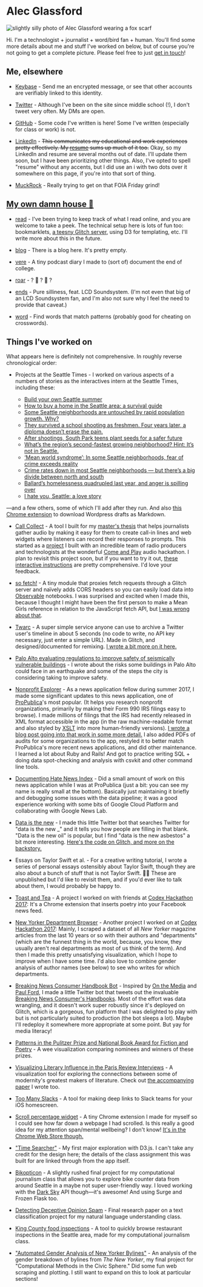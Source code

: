 # Alec Glassford

![slightly silly photo of Alec Glassford wearing a fox scarf](assets/me.jpg)

Hi. I'm a technologist + journalist + word/bird fan + human. You'll find some more details about me and stuff I've worked on below, but of course you're not going to get a complete picture. Please feel free to just [get in touch](https://keybase.io/alecglassford)!

## Me, elsewhere

* [Keybase](https://keybase.io/alecglassford) - Send me an encrypted message, or see that other accounts are verifiably linked to this identity.

* [Twitter](https://twitter.com/alecglassford) - Although I've been on the site since middle school (!), I don't tweet very often. My DMs are open.

* [GitHub](https://github.com/alecglassford) - Some code I've written is here! Some I've written (especially for class or work) is not.

* [LinkedIn](https://www.linkedin.com/in/alecglassford) - ~~This communicates my educational and work experiences pretty effectively. My [resume](assets/alec-glassford-resume-2018-01-03.pdf) sums up much of it too.~~ Okay, so my LinkedIn and resume are several months out of date. I'll update them soon, but I have been prioritizing other things. Also, I've opted to spell "resume" without any accents, but I did use an i with two dots over it somewhere on this page, if you're into that sort of thing.

* [MuckRock](https://www.muckrock.com/accounts/profile/alec/) - Really trying to get on that FOIA Friday grind!

## [My own damn house 🏡](https://psmag.com/social-justice/toast-story-latest-artisanal-food-craze-72676)

* [read](https://read.alec.casa) - I've been trying to keep track of what I read online, and you are welcome to take a peek. The technical setup here is lots of fun too: bookmarklets, [a teesny Glitch server](https://glitch.com/edit/#!/alec-reads), using D3 for templating, etc. I'll write more about this in the future.

* [blog](https://blog.alec.casa) - There is a blog here. It's pretty empty.

* [vere](https://vere.alec.casa) - A tiny podcast diary I made to (sort of) document the end of college.

* [roar](https://roar.alec.casa) - ? 🦁 ? 🌊 ?

* [ends](https://ends.alec.casa) - Pure silliness, feat. LCD Soundsystem. (I'm not even that big of an LCD Soundsystem fan, and I'm also not sure why I feel the need to provide that caveat.)

* [word](https://word.alec.casa) - Find words that match patterns (probably good for cheating on crosswords).

## Things I've worked on

What appears here is definitely not comprehensive. In roughly reverse chronological order:

* <span id="seattle-times">Projects at the Seattle Times</span> - I worked on various aspects of a numbers of stories as the interactives intern at the Seattle Times, including these:

  * [Build your own Seattle summer](https://projects.seattletimes.com/2018/summer-guide/)
  * [How to buy a home in the Seattle area: a survival guide](https://projects.seattletimes.com/2018/how-to-buy-a-home/)
  * [Some Seattle neighborhoods are untouched by rapid population growth. Why?](https://www.seattletimes.com/seattle-news/data/some-seattle-neighborhoods-are-untouched-by-rapid-population-growth-why/)
  * [They survived a school shooting as freshmen. Four years later, a diploma doesn’t erase the pain.](https://www.seattletimes.com/seattle-news/they-survived-a-school-shooting-as-freshmen-four-years-later-a-diploma-doesnt-erase-the-pain/)
  * [After shootings, South Park teens plant seeds for a safer future](https://projects.seattletimes.com/2018/south-park-teen-safety/)
  * [What’s the region’s second-fastest growing neighborhood? Hint: It’s not in Seattle.](https://www.seattletimes.com/seattle-news/data/whats-the-regions-second-fastest-growing-neighborhood-hint-its-not-in-seattle/)
  * [‘Mean world syndrome’: In some Seattle neighborhoods, fear of crime exceeds reality](https://www.seattletimes.com/seattle-news/data/mean-world-syndrome-in-some-seattle-neighborhoods-fear-of-crime-exceeds-reality/)
  * [Crime rates down in most Seattle neighborhoods — but there’s a big divide between north and south](https://www.seattletimes.com/seattle-news/data/crime-rates-down-in-most-seattle-neighborhoods-but-theres-a-big-divide-between-north-and-south/)
  * [Ballard’s homelessness quadrupled last year, and anger is spilling over](https://www.seattletimes.com/seattle-news/homeless/ballards-homelessness-quadrupled-last-year-and-anger-is-spilling-over/)
  * [I hate you, Seattle: a love story](https://projects.seattletimes.com/2018/love-hate-seattle)

 —and a few others, some of which I'll add after they run. And also [this Chrome extension](https://github.com/seattletimes/wpdown) to download Wordpress drafts as Markdown.

* [Call Collect](https://github.com/alecglassford/call-collect) - A tool I built for my [master's thesis](https://github.com/alecglassford/call-collect/blob/master/docs/THESIS.md) that helps journalists gather audio by making it easy for them to create call-in lines and web widgets where listeners can record their responses to prompts. This started as a [project](https://hackdash.org/projects/5918b5994545fa01a8db176c) I built with an incredible team of radio producers and technologists at the wonderful [Come and Play](https://comeandplay.org/) audio hackathon. I plan to revisit this project soon, but if you want to try it out, [these interactive instructions](https://alecglassford.github.io/call-collect/) are pretty comprehensive. I'd love your feedback.

* [so fetch!](https://beta.observablehq.com/@alecglassford/so-fetch) - A tiny module that proxies fetch requests through a Glitch server and naïvely adds CORS headers so you can easily load data into [Observable](https://beta.observablehq.com/) notebooks. I was surprised and excited when I made this, because I thought I might have been the first person to make a Mean Girls reference in relation to the JavaScript fetch API, but [I was wrong about that](https://github.com/zkat/make-fetch-happen).

* [Twarc](https://twarc.glitch.me/) - A super simple service anyone can use to archive a Twitter user's timeline in about 5 seconds (no code to write, no API key necessary, just enter a simple URL). Made in Glitch, and designed/documented for remixing. [I wrote a bit more on it here.](https://twitter.com/alecglassford/status/937108649222139904)

* [Palo Alto evaluating regulations to improve safety of seismically vulnerable buildings](http://peninsulapress.com/2017/11/17/palo-alto-evaluating-regulations-to-improve-safety-of-seismically-vulnerable-buildings/) - I wrote about the risks some buildings in Palo Alto could face in an earthquake and some of the steps the city is considering taking to improve safety.

* [Nonprofit Explorer](https://projects.propublica.org/nonprofits/) - As a news application fellow during summer 2017, I made some significant updates to this news application, one of [ProPublica](https://propublica.org)'s most popular. (It helps you research nonprofit organizations, primarily by making their Form 990 IRS filings easy to browse). I made millions of filings that the IRS had recently released in XML format accessible in the app (in the raw machine-readable format and also styled by [XSLT](https://en.wikipedia.org/wiki/XSLT) into more human-friendly versions). [I wrote a blog post going into that work in some more detail.](https://www.propublica.org/nerds/nonprofit-explorer-update-full-text-of-nearly-two-million-records) I also added PDFs of audits for some organizations to the app, restyled it to better match ProPublica's more recent news applications, and did other maintenance. I learned a lot about Ruby and Rails! And got to practice writing SQL + doing data spot-checking and analysis with csvkit and other command line tools.

* [Documenting Hate News Index](https://projects.propublica.org/hate-news-index/) - Did a small amount of work on this news application while I was at ProPublica (just a bit: you can see my name is really small at the bottom). Basically just maintaining it briefly and debugging some issues with the data pipeline; it was a good experience working with some bits of Google Cloud Platform and collaborating with Google News Lab.

* [Data is the new](https://twitter.com/dataisthenew) - I made this little Twitter bot that searches Twitter for "data is the new \_" and it tells you how people are filling in that blank. "Data is the new oil" is popular, but I find "data is the new asbestos" a bit more interesting. [Here's the code on Glitch, and more on the backstory.](https://glitch.com/~dataisthenew)

* Essays on Taylor Swift et al. - For a creative writing tutorial, I wrote a series of personal essays ostensibly about Taylor Swift, though they are also about a bunch of stuff that is not Taylor Swift. 🤷‍♀️ These are unpublished but I'd like to revisit them, and if you'd ever like to talk about them, I would probably be happy to.

* [Toast and Tea](https://github.com/alecglassford/facebook-poetry) - A project I worked on with friends at [Codex Hackathon 2017](http://codexhackathon.com/): It's a Chrome extension that inserts poetry into your Facebook news feed.

* [New Yorker Department Browser](https://alecglassford.github.io/new-yorker-sections/) - Another project I worked on at [Codex Hackathon 2017](http://codexhackathon.com/): Mainly, I scraped a dataset of all *New Yorker* magazine articles from the last 10 years or so with their authors and "departments" (which are the funnest thing in the world, because, you know, they usually aren't real departments as most of us think of the term). And then I made this pretty unsatisfying visualization, which I hope to improve when I have some time. I'd also love to combine gender analysis of author names (see below) to see who writes for which departments.

* [Breaking News Consumer Handbook Bot](https://bnch.glitch.me/) - Inspired by [On the Media](https://www.wnyc.org/shows/otm/) and [Paul Ford](https://twitter.com/ftrain/status/754046492177010688), I made a little Twitter bot that tweets out the invaluable [Breaking News Consumer's Handbooks](https://www.wnyc.org/series/breaking-news-consumers-handbook/). Most of the effort was data wrangling, and it doesn't work super robustly since it's deployed on Glitch, which is a gorgeous, fun platform that I was delighted to play with but is not particularly suited to production (the bot sleeps a lot). Maybe I'll redeploy it somewhere more appropriate at some point. But yay for media literacy!

* [Patterns in the Pulitzer Prize and National Book Award for Fiction and Poetry](https://alecglassford.github.io/literary-prizes/) - A wee visualization comparing nominees and winners of these prizes.

* [Visualizing Literary Influence in the Paris Review Interviews](https://stanford.edu/~gla/paris/) - A visualization tool for exploring the connections between some of modernity's greatest makers of literature. Check out [the accompanying paper](assets/visualizing-paris-review.pdf) I wrote too.

* [Too Many Slacks](https://github.com/alecglassford/too-many-slacks) - A tool for making deep links to Slack teams for your iOS homescreen.

* [Scroll percentage widget](https://github.com/alecglassford/percent-scroll-widget) - A tiny Chrome extension I made for myself so I could see how far down a webpage I had scrolled. Is this really a good idea for my attention span/mental wellbeing? I don't know! [It's in the Chrome Web Store though.](https://chrome.google.com/webstore/detail/percent-scroll-widget/cgchlengahipakmdkopgeheagmlcifep)

* ["Time Searcher"](https://alecglassford.github.io/time-searcher/) - My first major exploration with D3.js. I can't take any credit for the design here; the details of the class assignment this was built for are linked through from the app itself.

* [Bikopticon](https://bikopticon.surge.sh/) - A slightly rushed final project for my computational journalism class that allows you to explore bike counter data from around Seattle in a maybe not super user-friendly way. I loved working with the [Dark Sky](https://darksky.net) API though—it's awesome! And using Surge and Frozen Flask too.

* [Detecting Deceptive Opinion Spam](assets/detecting-deceptive-opinion-spam.pdf) - Final research paper on a text classification project for my natural language understanding class.

* [King County food inspections](https://safe-dawn-87291.herokuapp.com/) - A tool to quickly browse restaurant inspections in the Seattle area, made for my computational journalism class.

* ["Automated Gender Analysis of New Yorker Bylines"](https://github.com/alecglassford/compciv-2016/blob/master/projects/gender-detector-data/README.md) - An analysis of the gender breakdown of bylines from *The New Yorker*, my final project for "Computational Methods in the Civic Sphere." Did some fun web scraping and plotting. I still want to expand on this to look at particular sections!
